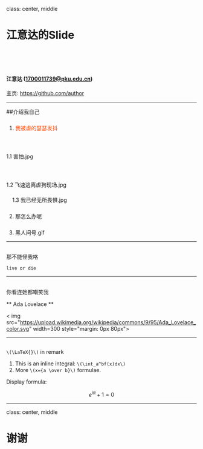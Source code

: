 ﻿
﻿class: center, middle


# 江意达的Slide


&nbsp;

&nbsp;


#### 江意达 (1700011739@pku.edu.cn)  


主页: https://github.com/author


---


##介绍我自己


### <font color="orangered">

1. 我被虐的瑟瑟发抖</font>



#### &nbsp; &nbsp; 

1.1 害怕.jpg


#### &nbsp; &nbsp; 

1.2 飞速逃离虐狗现场.jpg

#### 
&nbsp;
 &nbsp; 
1.3 我已经无所畏惧.jpg



### 

2. 那怎么办呢



### 

3. 黑人问号.gif



---



## 

那不能怪我咯



```
live or die
```



---



## 

你看连她都嘲笑我



** Ada Lovelace **


< img src="https://upload.wikimedia.org/wikipedia/commons/9/95/Ada_Lovelace_color.svg" width=300 style="margin: 0px 80px">



---



##

 `\(\LaTeX{}\)` in remark


1. This is an inline integral: `\(\int_a^bf(x)dx\)`
2. More `\(x={a \over b}\)` formulae.

Display formula:

$$e^{i\pi} + 1 = 0$$



---



class: center, middle



# 谢谢